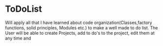 # ToDoList
Will apply all that I have learned about code organization(Classes,factory functions, solid principles, Modules etc.) to make a well made to do list. The User will be able to create Projects, add to do's to the project, edit them at any time and

